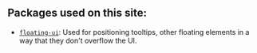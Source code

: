 ## Packages used on this site:

- [`floating-ui`](https://floating-ui.com/): Used for positioning tooltips, other floating elements in a way that they don't overflow the UI.
